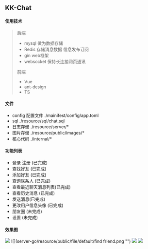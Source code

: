 ## KK-Chat

#### 使用技术
> 后端
> -  mysql 做为数据存储
> - Redis 存储消息数据 信息发布订阅
> - gin web框架
> - websocket 保持长连接网页通讯
> 
> 前端
> - Vue 
> - ant-design
> - TS

#### 文件
- config 配置文件 ./mainifest/config/app.toml
- sql ./resource/sql/chat.sql
- 日志存储 ./resource/server/*
- 图片存储 ./resource/public/images/*
- 核心代码 ./internal/*

#### 功能列表
 - 登录 注册 (已完成)
 - 查找好友 (已完成)
 - 添加好友 (已完成)
 - 查询联系人 (已完成)
 - 查看最近聊天消息列表(已完成)
 - 查看历史消息 (已完成)
 - 发送消息(已完成)
 - 更改用户信息头像 (已完成)
 - 朋友圈 (未完成)
 - 设置 (未完成)

#### 效果图
![](server-go/resource/public/file/default/constact.png "")
![](server-go/resource/public/file/default/find friend.png "")
![](server-go/resource/public/file/default/chat.png "")
![](server-go/resource/public/file/default/userInfo.png "")